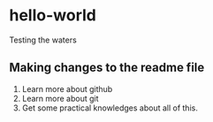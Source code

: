 # hello-world
Testing the waters

## Making changes to the readme file
1. Learn more about github
2. Learn more about git
3. Get some practical knowledges about all of this.
